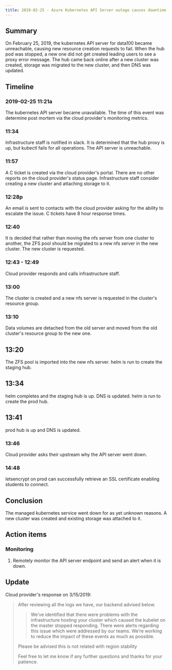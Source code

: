 ```yaml
---
title: 2019-02-25 - Azure Kubernetes API Server outage causes downtime
---
```


## Summary

On February 25, 2019, the kubernetes API server for data100 became unreachable, causing new resource creation requests to fail. When the hub pod was stopped, a new one did not get created leading users to see a proxy error message. The hub came back online after a new cluster was created, storage was migrated to the new cluster, and then DNS was updated.

## Timeline

### 2019-02-25 11:21a

The kubernetes API server became unavailable. The time of this event was determine post mortem via the cloud provider's monitoring metrics.

### 11:34

Infrastructure staff is notified in slack. It is determined that the hub proxy is up, but kubectl fails for all operations. The API server is unreachable.

### 11:57

A C ticket is created via the cloud provider's portal. There are no other reports on the cloud provider's status page. Infrastructure staff consider creating a new cluster and attaching storage to it.

### 12:28p

An email is sent to contacts with the cloud provider asking for the ability to escalate the issue. C tickets have 8 hour response times.

### 12:40

It is decided that rather than moving the nfs server from one cluster to another, the ZFS pool should be migrated to a new nfs server in the new cluster. The new cluster is requested.

### 12:43 - 12:49

Cloud provider responds and calls infrastructure staff.

### 13:00

The cluster is created and a new nfs server is requested in the cluster's resource group.

### 13:10

Data volumes are detached from the old server and moved from the old cluster's resource group to the new one.

## 13:20

The ZFS pool is imported into the new nfs server. helm is run to create the staging hub.

## 13:34

helm completes and the staging hub is up. DNS is updated. helm is run to create the prod hub.

## 13:41

prod hub is up and DNS is updated.

### 13:46

Cloud provider asks their upstream why the API server went down.

### 14:48

letsencrypt on prod can successfully retrieve an SSL certificate enabling students to connect.

## Conclusion

The managed kubernetes service went down for as yet unknown reasons. A new cluster was created and existing storage was attached to it.

## Action items

### Monitoring

1. Remotely monitor the API server endpoint and send an alert when it is down.

## Update

Cloud provider's response on 3/15/2019:

> After reviewing all the logs we have, our backend advised below.
>
> > We’ve identified that there were problems with the infrastructure hosting your cluster which caused the kubelet on the master stopped responding. There were alerts regarding this issue which were addressed by our teams. We’re working to reduce the impact of these events as much as possible.
>
> Please be advised this is not related with region stability
>
> Feel free to let me know if any further questions and thanks for your patience.
